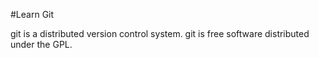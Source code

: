 #Learn Git

git is a distributed version control system.
git is free software distributed under the GPL.
